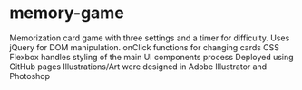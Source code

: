 # memory-game

Memorization card game with three settings and a timer for
difficulty. Uses jQuery for DOM manipulation.
onClick functions for changing cards
CSS Flexbox handles styling of the main UI components process
Deployed using GitHub pages
Illustrations/Art were designed in Adobe Illustrator and Photoshop
